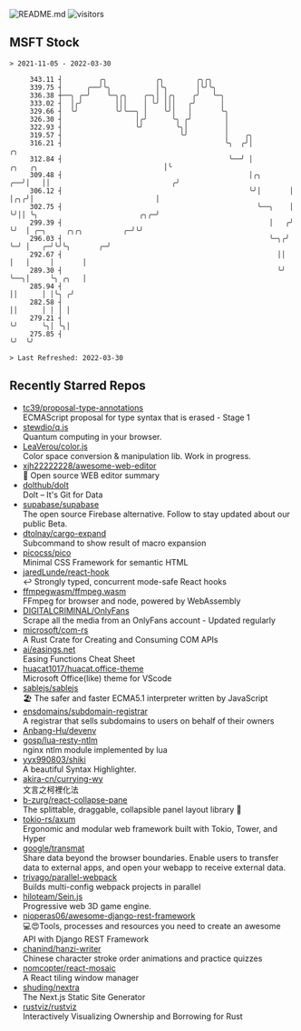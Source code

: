 ![README.md](https://github.com/Gerhut/Gerhut/workflows/README.md/badge.svg)
![visitors](https://visitors.vercel.app/Gerhut/Gerhut?token=8cf69d1f6813d272ef062726b6070c9be4ff72038cfe5a7ded7384a8da65d866)

## MSFT Stock

```
> 2021-11-05 - 2022-03-30

     343.11 ┤         ╭╮            ╭╮        ╭╮╭╮                                                               
     339.75 ┤      ╭──╯╰╮           │╰╮       │╰╯╰╮                                                              
     336.38 ┼──╮ ╭─╯    ╰─╮╭╮    ╭─╮│ │╭╮    ╭╯   ╰─╮                                                            
     333.02 ┤  │╭╯        │││    │ ╰╯ │││   ╭╯      │                                                            
     329.66 ┤  ╰╯         ╰╯╰──╮ │    ╰╯│   │       ╰╮                                                           
     326.30 ┤                  │╭╯      ╰╮ ╭╯        │                                                           
     322.93 ┤                  ╰╯        ╰╮│         │                                                           
     319.57 ┤                             ╰╯         │    ╭╮                                                     
     316.21 ┤                                        ╰╮  ╭╯│                                                  ╭╮ 
     312.84 ┤                                         ╰──╯ │            ╭╮   ╭╮                               │╰ 
     309.48 ┤                                              │╭╮       ╭──╯│   ││                              ╭╯  
     306.12 ┤                                              ╰╯│       │   │╭╮╭╯│                              │   
     302.75 ┤                                                ╰──╮    │   ╰╯││ ╰╮                         ╭╮╭─╯   
     299.39 ┤                                                   │   ╭╯     ╰╯  │ ╭─╮     ╭╮╭╮          ╭─╯╰╯     
     296.03 ┤                                                   ╰─╮╭╯          ╰─╯ │   ╭─╯╰╯╰╮       ╭─╯         
     292.67 ┤                                                     ││               │   │     │       │           
     289.30 ┤                                                     ╰╯               ╰──╮│     ╰╮ ╭╮   │           
     285.94 ┤                                                                         ││      │ │╰╮ ╭╯           
     282.58 ┤                                                                         ││      │ │ │ │            
     279.21 ┤                                                                         ╰╯      ╰╮│ ╰╮│            
     275.85 ┤                                                                                  ╰╯  ╰╯            

> Last Refreshed: 2022-03-30
```

## Recently Starred Repos

- [tc39/proposal-type-annotations](https://github.com/tc39/proposal-type-annotations)  
  ECMAScript proposal for type syntax that is erased - Stage 1
- [stewdio/q.js](https://github.com/stewdio/q.js)  
  Quantum computing in your browser.
- [LeaVerou/color.js](https://github.com/LeaVerou/color.js)  
  Color space conversion & manipulation lib. Work in progress.
- [xjh22222228/awesome-web-editor](https://github.com/xjh22222228/awesome-web-editor)  
  🔨  Open source WEB editor summary
- [dolthub/dolt](https://github.com/dolthub/dolt)  
  Dolt – It's Git for Data
- [supabase/supabase](https://github.com/supabase/supabase)  
  The open source Firebase alternative. Follow to stay updated about our public Beta.
- [dtolnay/cargo-expand](https://github.com/dtolnay/cargo-expand)  
  Subcommand to show result of macro expansion
- [picocss/pico](https://github.com/picocss/pico)  
  Minimal CSS Framework for semantic HTML
- [jaredLunde/react-hook](https://github.com/jaredLunde/react-hook)  
  ↩ Strongly typed, concurrent mode-safe React hooks
- [ffmpegwasm/ffmpeg.wasm](https://github.com/ffmpegwasm/ffmpeg.wasm)  
  FFmpeg for browser and node, powered by WebAssembly
- [DIGITALCRIMINAL/OnlyFans](https://github.com/DIGITALCRIMINAL/OnlyFans)  
  Scrape all the media from an OnlyFans account - Updated regularly
- [microsoft/com-rs](https://github.com/microsoft/com-rs)  
  A Rust Crate for Creating and Consuming COM APIs
- [ai/easings.net](https://github.com/ai/easings.net)  
  Easing Functions Cheat Sheet
- [huacat1017/huacat.office-theme](https://github.com/huacat1017/huacat.office-theme)  
  Microsoft Office(like) theme for VScode
- [sablejs/sablejs](https://github.com/sablejs/sablejs)  
  🏖️ The safer and faster ECMA5.1 interpreter written by JavaScript
- [ensdomains/subdomain-registrar](https://github.com/ensdomains/subdomain-registrar)  
  A registrar that sells subdomains to users on behalf of their owners
- [Anbang-Hu/devenv](https://github.com/Anbang-Hu/devenv)  
- [gosp/lua-resty-ntlm](https://github.com/gosp/lua-resty-ntlm)  
  nginx ntlm module implemented by lua
- [yyx990803/shiki](https://github.com/yyx990803/shiki)  
  A beautiful Syntax Highlighter.
- [akira-cn/currying-wy](https://github.com/akira-cn/currying-wy)  
  文言之柯裡化法
- [b-zurg/react-collapse-pane](https://github.com/b-zurg/react-collapse-pane)  
  The splittable, draggable, collapsible panel layout library 🎉
- [tokio-rs/axum](https://github.com/tokio-rs/axum)  
  Ergonomic and modular web framework built with Tokio, Tower, and Hyper
- [google/transmat](https://github.com/google/transmat)  
  Share data beyond the browser boundaries. Enable users to transfer data to external apps, and open your webapp to receive external data.
- [trivago/parallel-webpack](https://github.com/trivago/parallel-webpack)  
  Builds multi-config webpack projects in parallel
- [hiloteam/Sein.js](https://github.com/hiloteam/Sein.js)  
  Progressive web 3D game engine.
- [nioperas06/awesome-django-rest-framework](https://github.com/nioperas06/awesome-django-rest-framework)  
   💻😍Tools, processes and resources you need to create an awesome API with Django REST Framework
- [chanind/hanzi-writer](https://github.com/chanind/hanzi-writer)  
  Chinese character stroke order animations and practice quizzes
- [nomcopter/react-mosaic](https://github.com/nomcopter/react-mosaic)  
  A React tiling window manager
- [shuding/nextra](https://github.com/shuding/nextra)  
  The Next.js Static Site Generator
- [rustviz/rustviz](https://github.com/rustviz/rustviz)  
  Interactively Visualizing Ownership and Borrowing for Rust
